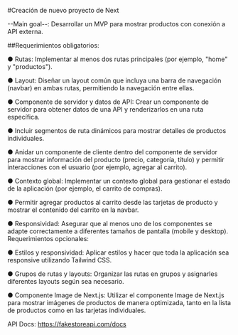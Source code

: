 #Creación de nuevo proyecto de Next 

--Main goal--: Desarrollar un MVP para mostrar productos con conexión a API externa. 

##Requerimientos obligatorios:
 
● Rutas: Implementar al menos dos rutas principales (por ejemplo, "home" y "productos"). 

● Layout: Diseñar un layout común que incluya una barra de navegación (navbar) en ambas rutas, permitiendo la navegación entre ellas. 

● Componente de servidor y datos de API: Crear un componente de servidor para obtener datos de una API y renderizarlos en una ruta específica. 

● Incluir segmentos de ruta dinámicos para mostrar detalles de productos individuales. 

● Anidar un componente de cliente dentro del componente de servidor para mostrar información del producto (precio, categoría, título) y permitir interacciones con el usuario (por ejemplo, agregar al carrito). 

● Contexto global: Implementar un contexto global para gestionar el estado de la aplicación (por ejemplo, el carrito de compras). 

● Permitir agregar productos al carrito desde las tarjetas de producto y mostrar el contenido del carrito en la navbar. 

● Responsividad: Asegurar que al menos uno de los componentes se adapte correctamente a diferentes tamaños de pantalla (mobile y
desktop). 
Requerimientos opcionales: 

● Estilos y responsividad: Aplicar estilos y hacer que toda la aplicación sea responsive utilizando Tailwind CSS. 

● Grupos de rutas y layouts: Organizar las rutas en grupos y asignarles diferentes layouts según sea necesario. 

● Componente Image de Next.js: Utilizar el componente Image de Next.js para mostrar imágenes de productos de manera optimizada, tanto en la lista de productos como en las tarjetas individuales. 


API Docs: https://fakestoreapi.com/docs 